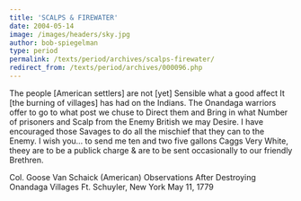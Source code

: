 ```yaml
---
title: 'SCALPS & FIREWATER'
date: 2004-05-14
image: /images/headers/sky.jpg
author: bob-spiegelman
type: period
permalink: /texts/period/archives/scalps-firewater/
redirect_from: /texts/period/archives/000096.php
---
```

The people [American settlers] are not [yet] Sensible what a good affect It [the burning of villages] has had on the Indians. The Onandaga warriors offer to go to what post we chuse to Direct them and Bring in what Number of prisoners and Scalp from the Enemy British we may Desire. I have encouraged those Savages to do all the mischief that they can to the Enemy. I wish you... to send me ten and two five gallons Caggs Very White, theey are to be a publick charge & are to be sent occasionally to our friendly Brethren.

Col. Goose Van Schaick (American)
Observations After Destroying Onandaga Villages
Ft. Schuyler, New York
May 11, 1779
